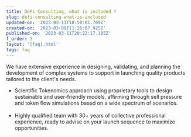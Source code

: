 ```yaml
---
title: DeFi Consulting, what is included ?
slug: defi-consulting-what-is-included
updated-on: '2023-03-11T18:50:01.709Z'
created-on: '2023-03-09T11:26:07.925Z'
published-on: '2023-03-11T20:22:17.105Z'
f_order: 3
layout: '[faq].html'
tags: faq
---
```


We have extensive experience in designing, validating, and planning the development of complex systems to support in launching quality products tailored to the client's needs.  
  

*   Scientific Tokenomics approach using proprietary tools to design sustainable and user-friendly models, affirming through sell pressure and token flow simulations based on a wide spectrum of scenarios.  
    ‍
*   Highly qualified team with 30+ years of collective professional experience, ready to advise on your launch sequence to maximize opportunities.
